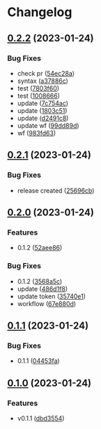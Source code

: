 # Changelog

## [0.2.2](https://github.com/AnqiPang/wftest/compare/v0.2.1...v0.2.2) (2023-01-24)


### Bug Fixes

* check pr ([54ec28a](https://github.com/AnqiPang/wftest/commit/54ec28ac242d42673c89e22cc007e518f259d5d5))
* syntax ([a37886c](https://github.com/AnqiPang/wftest/commit/a37886cc7346e4de6fcce41aa8b41dc439a9023a))
* test ([7803f60](https://github.com/AnqiPang/wftest/commit/7803f607fe0ade83101df5e8bdfd921156ae3cb3))
* test ([1008666](https://github.com/AnqiPang/wftest/commit/100866652525d1b35babb3e7f2e0d34fb94985f4))
* update ([7c754ac](https://github.com/AnqiPang/wftest/commit/7c754ac145081219726927940c7c42b917f3c394))
* update ([1803c51](https://github.com/AnqiPang/wftest/commit/1803c51e062ea0d71b194749d87c862a7508fb8d))
* update ([d2491c8](https://github.com/AnqiPang/wftest/commit/d2491c8c6713663ac378181f79cb01790641c012))
* update wf ([99dd89d](https://github.com/AnqiPang/wftest/commit/99dd89d03d7eee8775ab9f9e6820e381d26ef1e8))
* wf ([983fd63](https://github.com/AnqiPang/wftest/commit/983fd63eb761847997c8a038987aae14dab32c44))

## [0.2.1](https://github.com/AnqiPang/wftest/compare/v0.2.0...v0.2.1) (2023-01-24)


### Bug Fixes

* release created ([25696cb](https://github.com/AnqiPang/wftest/commit/25696cb251ee782d64141b2e97b31861678eada0))

## [0.2.0](https://github.com/AnqiPang/wftest/compare/v0.1.1...v0.2.0) (2023-01-24)


### Features

* 0.1.2 ([52aee86](https://github.com/AnqiPang/wftest/commit/52aee8629c70727aacaa094802ddfadd0bcf2677))


### Bug Fixes

* 0.1.2 ([3568a5c](https://github.com/AnqiPang/wftest/commit/3568a5cadd61f563e55ab6a7c424461f1f8ea6e5))
* update ([486d1f8](https://github.com/AnqiPang/wftest/commit/486d1f882f00f2037d4841ad4b4fc9916cc40420))
* update token ([35740e1](https://github.com/AnqiPang/wftest/commit/35740e1c4562826037d29d023186704ad14cb68b))
* workflow ([67e880d](https://github.com/AnqiPang/wftest/commit/67e880d76c966bc96cea94c20b74cbe5ff8196ff))

## [0.1.1](https://github.com/AnqiPang/wftest/compare/v0.1.0...v0.1.1) (2023-01-24)


### Bug Fixes

* 0.1.1 ([04453fa](https://github.com/AnqiPang/wftest/commit/04453fad1f6539d913ad14a62e154bede0b28321))

## [0.1.0](https://github.com/AnqiPang/wftest/compare/v0.0.2...v0.1.0) (2023-01-24)


### Features

* v0.1.1 ([dbd3554](https://github.com/AnqiPang/wftest/commit/dbd3554c789e901c7a0c62dc58b0eeef97005c43))
